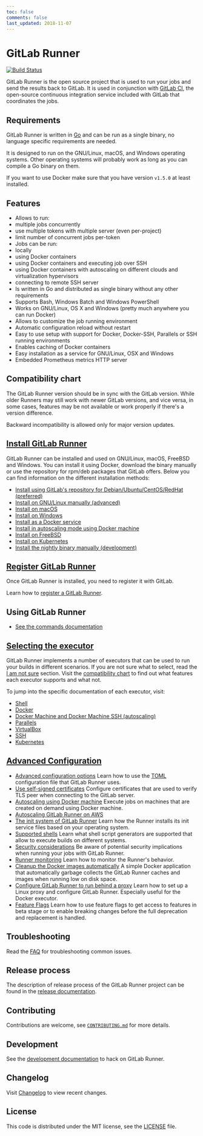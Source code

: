 ```yaml
---
toc: false
comments: false
last_updated: 2018-11-07
---
```


# GitLab Runner

[![Build Status](https://gitlab.com/gitlab-org/gitlab-runner/badges/master/build.svg)](https://gitlab.com/gitlab-org/gitlab-runner)

GitLab Runner is the open source project that is used to run your jobs and
send the results back to GitLab. It is used in conjunction with [GitLab CI][ci],
the open-source continuous integration service included with GitLab that
coordinates the jobs.

## Requirements

GitLab Runner is written in [Go][golang] and can be run as a single binary, no
language specific requirements are needed.

It is designed to run on the GNU/Linux, macOS, and Windows operating systems.
Other operating systems will probably work as long as you can compile a Go
binary on them.

If you want to use Docker make sure that you have version `v1.5.0` at least
installed.

## Features

- Allows to run:
 - multiple jobs concurrently
 - use multiple tokens with multiple server (even per-project)
 - limit number of concurrent jobs per-token
- Jobs can be run:
 - locally
 - using Docker containers
 - using Docker containers and executing job over SSH
 - using Docker containers with autoscaling on different clouds and virtualization hypervisors
 - connecting to remote SSH server
- Is written in Go and distributed as single binary without any other requirements
- Supports Bash, Windows Batch and Windows PowerShell
- Works on GNU/Linux, OS X and Windows (pretty much anywhere you can run Docker)
- Allows to customize the job running environment
- Automatic configuration reload without restart
- Easy to use setup with support for Docker, Docker-SSH, Parallels or SSH running environments
- Enables caching of Docker containers
- Easy installation as a service for GNU/Linux, OSX and Windows
- Embedded Prometheus metrics HTTP server

## Compatibility chart

The GitLab Runner version should be in sync with the GitLab version. While older
Runners may still work with newer GitLab versions, and vice versa, in some cases,
features may be not available or work properly if there's a version difference.

Backward incompatibility is allowed only for major version updates.

## [Install GitLab Runner](install/index.md)

GitLab Runner can be installed and used on GNU/Linux, macOS, FreeBSD and Windows.
You can install it using Docker, download the binary manually or use the
repository for rpm/deb packages that GitLab offers. Below you can find
information on the different installation methods:

- [Install using GitLab's repository for Debian/Ubuntu/CentOS/RedHat (preferred)](install/linux-repository.md)
- [Install on GNU/Linux manually (advanced)](install/linux-manually.md)
- [Install on macOS](install/osx.md)
- [Install on Windows](install/windows.md)
- [Install as a Docker service](install/docker.md)
- [Install in autoscaling mode using Docker machine](executors/docker_machine.md)
- [Install on FreeBSD](install/freebsd.md)
- [Install on Kubernetes](install/kubernetes.md)
- [Install the nightly binary manually (development)](install/bleeding-edge.md)

## [Register GitLab Runner](register/index.md)

Once GitLab Runner is installed, you need to register it with GitLab.

Learn how to [register a GitLab Runner](register/index.md).

## Using GitLab Runner

- [See the commands documentation](commands/README.md)

## [Selecting the executor](executors/README.md)

GitLab Runner implements a number of executors that can be used to run your
builds in different scenarios. If you are not sure what to select, read the
[I am not sure](executors/README.md#i-am-not-sure) section.
Visit the [compatibility chart](executors/README.md#compatibility-chart) to find
out what features each executor supports and what not.

To jump into the specific documentation of each executor, visit:

- [Shell](executors/shell.md)
- [Docker](executors/docker.md)
- [Docker Machine and Docker Machine SSH (autoscaling)](executors/docker_machine.md)
- [Parallels](executors/parallels.md)
- [VirtualBox](executors/virtualbox.md)
- [SSH](executors/ssh.md)
- [Kubernetes](executors/kubernetes.md)

## [Advanced Configuration](configuration/index.md)

- [Advanced configuration options](configuration/advanced-configuration.md) Learn how to use the [TOML][] configuration file that GitLab Runner uses.
- [Use self-signed certificates](configuration/tls-self-signed.md) Configure certificates that are used to verify TLS peer when connecting to the GitLab server.
- [Autoscaling using Docker machine](configuration/autoscale.md) Execute jobs on machines that are created on demand using Docker machine.
- [Autoscaling GitLab Runner on AWS](configuration/runner_autoscale_aws/index.md)
- [The init system of GitLab Runner](configuration/init.md) Learn how the Runner installs its init service files based on your operating system.
- [Supported shells](shells/README.md) Learn what shell script generators are supported that allow to execute builds on different systems.
- [Security considerations](security/index.md) Be aware of potential security implications when running your jobs with GitLab Runner.
- [Runner monitoring](monitoring/README.md) Learn how to monitor the Runner's behavior.
- [Cleanup the Docker images automatically](https://gitlab.com/gitlab-org/gitlab-runner-docker-cleanup) A simple Docker application that automatically garbage collects the GitLab Runner caches and images when running low on disk space.
- [Configure GitLab Runner to run behind a proxy](configuration/proxy.md) Learn how to set up a Linux proxy and configure GitLab Runner. Especially useful for the Docker executor.
- [Feature Flags](configuration/feature-flags.md) Learn how to use feature flags to get access to features in beta stage or to enable breaking changes before the full deprecation and replacement is handled.

## Troubleshooting

Read the [FAQ](faq/README.md) for troubleshooting common issues.

## Release process

The description of release process of the GitLab Runner project can be found in
the [release documentation](release_process/README.md).

## Contributing

Contributions are welcome, see [`CONTRIBUTING.md`][contribute] for more details.

## Development

See the [development documentation](development/README.md) to hack on GitLab
Runner.

## Changelog

Visit [Changelog] to view recent changes.

## License

This code is distributed under the MIT license, see the [LICENSE][] file.

[ci]: https://about.gitlab.com/gitlab-ci
[Changelog]: https://gitlab.com/gitlab-org/gitlab-runner/blob/master/CHANGELOG.md
[contribute]: https://gitlab.com/gitlab-org/gitlab-runner/blob/master/CONTRIBUTING.md
[golang]: https://golang.org/
[LICENSE]: https://gitlab.com/gitlab-org/gitlab-runner/blob/master/LICENSE
[TOML]: https://github.com/toml-lang/toml
